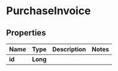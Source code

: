 
# PurchaseInvoice

## Properties
Name | Type | Description | Notes
------------ | ------------- | ------------- | -------------
**id** | **Long** |  | 



